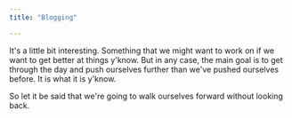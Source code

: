 ```yaml
---
title: "Blogging"

---
```

It's a little bit interesting. Something that we might want to work on if we want to get better at things y'know. But in any case, the main goal is to get through the day and push ourselves further than we've pushed ourselves before. It is what it is y'know.

So let it be said that we're going to walk ourselves forward without looking back.
